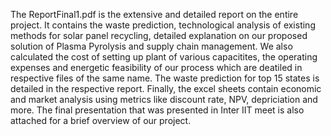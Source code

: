 The ReportFinal1.pdf is the extensive and detailed report on the entire project. It contains the waste prediction, technological analysis of existing methods for solar panel recycling, detailed explanation on our proposed solution of Plasma Pyrolysis and supply chain management.
We also calculated the cost of setting up plant of various capacitites, the operating expenses and energetic feasibility of our process which are deatiled in respective files of the same name.
The waste prediction for top 15 states is detailed in the respective report.
Finally, the excel sheets contain economic and market analysis using metrics like discount rate, NPV, depriciation and more.
The final presentation that was presented in Inter IIT meet is also attached for a brief overview of our project.
